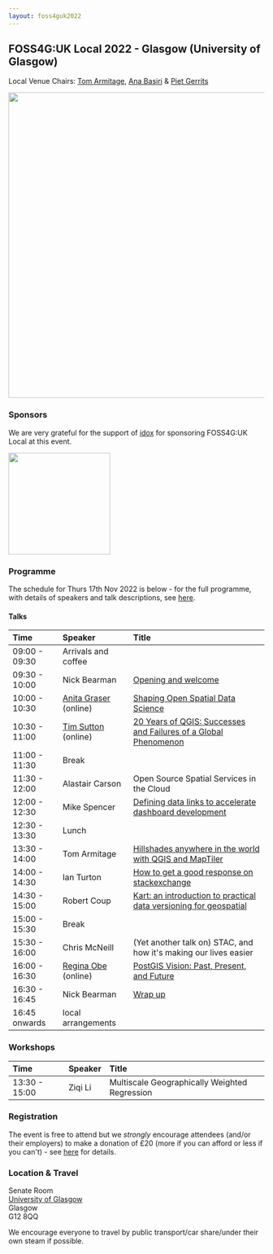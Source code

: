 ```yaml
---
layout: foss4guk2022
---
```


## FOSS4G:UK Local 2022 - Glasgow (University of Glasgow)

Local Venue Chairs: [Tom Armitage](https://twitter.com/MapNav_Tom), [Ana Basiri](https://twitter.com/anahidbasiri) & [Piet Gerrits](https://pgerrits.com/)

<img src="images/uni-of-glasgow.jpg" width="600" align="middle">

### Sponsors
We are very grateful for the support of [idox](https://www.thinkwhere.com/) for sponsoring FOSS4G:UK Local at this event. 

[<img src="images/idox_logo.jpg" width="200" align="middle">](https://www.thinkwhere.com/)

### Programme

The schedule for Thurs 17th Nov 2022 is below - for the full programme, with details of speakers and talk descriptions, see [here](https://docs.google.com/spreadsheets/d/1ChtOtqO0PfZ2ckiZqqJxyV3VhP3Xm-WnkJ6NwZ2UVTM).

#### Talks

Time | Speaker | Title 
:-----|:-----|:-----
09:00 - 09:30|Arrivals and coffee 
09:30 - 10:00|Nick Bearman| [Opening and welcome](https://www.youtube.com/watch?v=DLwNwLpkwOI&list=PLCvveKqdciOnXD8evjaRrDGLkp7vIDNKp&index=5)
10:00 - 10:30|[Anita Graser](https://anitagraser.com/) (online) | [Shaping Open Spatial Data Science](https://www.youtube.com/watch?v=Iza34-rtQ4A&list=PLCvveKqdciOnXD8evjaRrDGLkp7vIDNKp&index=4)
10:30 - 11:00|[Tim Sutton](https://kartoza.com/the_team/HR-EMP-00002/) (online)| [20 Years of QGIS: Successes and Failures of a Global Phenomenon](https://www.youtube.com/watch?v=UJWmX16rVQc&list=PLCvveKqdciOnXD8evjaRrDGLkp7vIDNKp&index=3)
11:00 - 11:30| Break
11:30 - 12:00 | Alastair Carson	 | Open Source Spatial Services in the Cloud 
12:00 - 12:30 | Mike Spencer	| [Defining data links to accelerate dashboard development](https://www.youtube.com/watch?v=WOl3eRdwsKc&list=PLCvveKqdciOkWG1LlYTrTAlwinlFtRBAD&index=2)
12:30 - 13:30 | Lunch 
13:30 - 14:00 | Tom Armitage	| [Hillshades anywhere in the world with QGIS and MapTiler](https://www.youtube.com/watch?v=YEQ4krIUn_g&list=PLCvveKqdciOkWG1LlYTrTAlwinlFtRBAD&index=3) 
14:00 - 14:30|Ian Turton | [How to get a good response on stackexchange](https://www.youtube.com/watch?v=6PhPb62q0sE&list=PLCvveKqdciOkWG1LlYTrTAlwinlFtRBAD&index=4) | 
14:30 - 15:00 |Robert Coup |	[Kart: an introduction to practical data versioning for geospatial](https://www.youtube.com/watch?v=fAIh6p4rczY&list=PLCvveKqdciOkWG1LlYTrTAlwinlFtRBAD&index=5)
15:00 - 15:30 | Break 
15:30 - 16:00 |Chris McNeill |	(Yet another talk on) STAC, and how it's making our lives easier 
16:00 - 16:30|[Regina Obe](https://twitter.com/reginaobe) (online)|  [PostGIS Vision: Past, Present, and Future](https://www.youtube.com/watch?v=xnF0PqMB3cI&list=PLCvveKqdciOnXD8evjaRrDGLkp7vIDNKp&index=2)
16:30 - 16:45| Nick Bearman| [Wrap up](https://www.youtube.com/watch?v=HDgwwCYhBts&list=PLCvveKqdciOnXD8evjaRrDGLkp7vIDNKp&index=2)
16:45 onwards|local arrangements

### Workshops

Time | Speaker | Title 
:-----|:-----|:-----
13:30 - 15:00| Ziqi Li |	Multiscale Geographically Weighted Regression 
	

### Registration

The event is free to attend but we *strongly* encourage attendees (and/or their employers) to make a donation of £20 (more if you can afford or less if you can't) - see [here](https://uk.osgeo.org/foss4guk2022local/index.html#registration) for details.


### Location & Travel

Senate Room<br>
[University of Glasgow](https://www.openstreetmap.org/way/26624925#map=17/55.87326/-4.28901)<br>
Glasgow<br>
G12 8QQ<br>

We encourage everyone to travel by public transport/car share/under their own steam if possible.